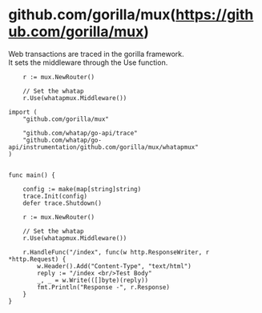 # github.com/gorilla/mux(https://github.com/gorilla/mux)

Web transactions are traced in the gorilla framework.\
It sets the middleware through the Use function.

```
    r := mux.NewRouter()
    
    // Set the whatap
    r.Use(whatapmux.Middleware())
```

```
import (
    "github.com/gorilla/mux"
    
    "github.com/whatap/go-api/trace"
    "github.com/whatap/go-api/instrumentation/github.com/gorilla/mux/whatapmux"
)


func main() {

    config := make(map[string]string)
    trace.Init(config)
    defer trace.Shutdown()
    
    r := mux.NewRouter()
    
    // Set the whatap
    r.Use(whatapmux.Middleware())
    
    r.HandleFunc("/index", func(w http.ResponseWriter, r *http.Request) {
        w.Header().Add("Content-Type", "text/html")
        reply := "/index <br/>Test Body"
        _, _ = w.Write(([]byte)(reply))
        fmt.Println("Response -", r.Response)
    }
}
```
